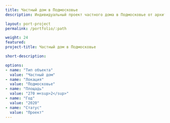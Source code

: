 ```yaml
---
title: Частный дом в Подмосковье
description: Индивидуальный проект частного дома в Подмосковье от архитектурного бюро А510. Индивидуальное проектирование на заказ.

layout: port-project
permalink: /portfolio/:path

weight: 24
featured:
project-title: Частный дом в Подмосковье

short-description: 

options:
- name: "Тип объекта"
  value: "Частный дом"
- name: "Локация"
  value: "Подмосковье"
- name: "Площадь"
  value: "270 м<sup>2</sup>"
- name: "Год"
  value: "2020"
- name: "Статус"
  value: "Проект"
---
```

